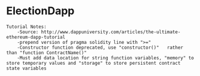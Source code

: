 # ElectionDapp

    Tutorial Notes:
        -Source: http://www.dappuniversity.com/articles/the-ultimate-ethereum-dapp-tutorial
        -prepend version of pragma solidity line with ">="
        -Constructor function deprecated, use "constructor()"   rather than "function ContractName()"
        -Must add data location for string function variables, "memory" to store temporary values and "storage" to store persistent contract state variables
